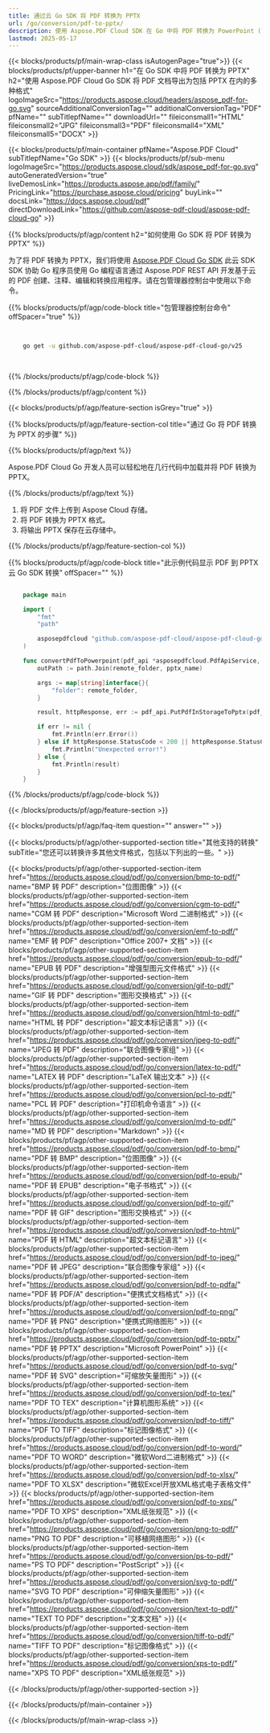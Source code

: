 ```yaml
---
title: 通过云 Go SDK 将 PDF 转换为 PPTX
url: /go/conversion/pdf-to-pptx/
description: 使用 Aspose.PDF Cloud SDK 在 Go 中将 PDF 转换为 PowerPoint (PPTX) 演示文稿。
lastmod: 2025-05-17
---
```


{{< blocks/products/pf/main-wrap-class isAutogenPage="true">}}
{{< blocks/products/pf/upper-banner h1="在 Go SDK 中将 PDF 转换为 PPTX" h2="使用 Aspose.PDF Cloud Go SDK 将 PDF 文档导出为包括 PPTX 在内的多种格式" logoImageSrc="https://products.aspose.cloud/headers/aspose_pdf-for-go.svg" sourceAdditionalConversionTag="" additionalConversionTag="PDF" pfName="" subTitlepfName="" downloadUrl="" fileiconsmall1="HTML" fileiconsmall2="JPG" fileiconsmall3="PDF" fileiconsmall4="XML" fileiconsmall5="DOCX" >}}

{{< blocks/products/pf/main-container pfName="Aspose.PDF Cloud" subTitlepfName="Go SDK" >}}
{{< blocks/products/pf/sub-menu logoImageSrc="https://products.aspose.cloud/sdk/aspose_pdf-for-go.svg"
autoGeneratedVersion="true"
liveDemosLink="https://products.aspose.app/pdf/family/" PricingLink="https://purchase.aspose.cloud/pricing" buyLink="" docsLink="https://docs.aspose.cloud/pdf"  directDownloadLink="https://github.com/aspose-pdf-cloud/aspose-pdf-cloud-go" >}}

{{% blocks/products/pf/agp/content h2="如何使用 Go SDK 将 PDF 转换为 PPTX" %}}

为了将 PDF 转换为 PPTX，我们将使用
[Aspose.PDF Cloud Go SDK](https://products.aspose.cloud/pdf/go/)
此云 SDK SDK 协助 Go 程序员使用 Go 编程语言通过 Aspose.PDF REST API 开发基于云的 PDF 创建、注释、编辑和转换应用程序。请在包管理器控制台中使用以下命令。

{{% blocks/products/pf/agp/code-block title="包管理器控制台命令" offSpacer="true" %}}

```bash

     
    go get -u github.com/aspose-pdf-cloud/aspose-pdf-cloud-go/v25
     
     

```

{{% /blocks/products/pf/agp/code-block %}}

{{% /blocks/products/pf/agp/content %}}

{{< blocks/products/pf/agp/feature-section isGrey="true" >}}

{{% blocks/products/pf/agp/feature-section-col title="通过 Go 将 PDF 转换为 PPTX 的步骤" %}}

{{% blocks/products/pf/agp/text %}}

Aspose.PDF Cloud Go 开发人员可以轻松地在几行代码中加载并将 PDF 转换为 PPTX。

{{% /blocks/products/pf/agp/text %}}

1. 将 PDF 文件上传到 Aspose Cloud 存储。
1. 将 PDF 转换为 PPTX 格式。
1. 将输出 PPTX 保存在云存储中。

{{% /blocks/products/pf/agp/feature-section-col %}}

{{% blocks/products/pf/agp/code-block title="此示例代码显示 PDF 到 PPTX 云 Go SDK 转换" offSpacer="" %}}

```go

    package main

    import (
        "fmt"
        "path"

        asposepdfcloud "github.com/aspose-pdf-cloud/aspose-pdf-cloud-go/v25"
    )

    func convertPdfToPowerpoint(pdf_api *asposepdfcloud.PdfApiService, pdf_name string, pptx_name string, remote_folder string) {
        outPath := path.Join(remote_folder, pptx_name)

        args := map[string]interface{}{
            "folder": remote_folder,
        }

        result, httpResponse, err := pdf_api.PutPdfInStorageToPptx(pdf_name, outPath, args)

        if err != nil {
            fmt.Println(err.Error())
        } else if httpResponse.StatusCode < 200 || httpResponse.StatusCode > 299 {
            fmt.Println("Unexpected error!")
        } else {
            fmt.Println(result)
        }
    }
```

{{% /blocks/products/pf/agp/code-block %}}

{{< /blocks/products/pf/agp/feature-section >}}

{{< blocks/products/pf/agp/faq-item question="" answer="" >}}

{{< blocks/products/pf/agp/other-supported-section title="其他支持的转换" subTitle="您还可以转换许多其他文件格式，包括以下列出的一些。" >}}

{{< blocks/products/pf/agp/other-supported-section-item href="https://products.aspose.cloud/pdf/go/conversion/bmp-to-pdf/" name="BMP 转 PDF" description="位图图像" >}}
{{< blocks/products/pf/agp/other-supported-section-item href="https://products.aspose.cloud/pdf/go/conversion/cgm-to-pdf/" name="CGM 转 PDF" description="Microsoft Word 二进制格式" >}}
{{< blocks/products/pf/agp/other-supported-section-item href="https://products.aspose.cloud/pdf/go/conversion/emf-to-pdf/" name="EMF 转 PDF" description="Office 2007+ 文档" >}}
{{< blocks/products/pf/agp/other-supported-section-item href="https://products.aspose.cloud/pdf/go/conversion/epub-to-pdf/" name="EPUB 转 PDF" description="增强型图元文件格式" >}}
{{< blocks/products/pf/agp/other-supported-section-item href="https://products.aspose.cloud/pdf/go/conversion/gif-to-pdf/" name="GIF 转 PDF" description="图形交换格式" >}}
{{< blocks/products/pf/agp/other-supported-section-item href="https://products.aspose.cloud/pdf/go/conversion/html-to-pdf/" name="HTML 转 PDF" description="超文本标记语言" >}}
{{< blocks/products/pf/agp/other-supported-section-item href="https://products.aspose.cloud/pdf/go/conversion/jpeg-to-pdf/" name="JPEG 转 PDF" description="联合图像专家组" >}}
{{< blocks/products/pf/agp/other-supported-section-item href="https://products.aspose.cloud/pdf/go/conversion/latex-to-pdf/" name="LATEX 转 PDF" description="LaTeX 输出文本" >}}
{{< blocks/products/pf/agp/other-supported-section-item href="https://products.aspose.cloud/pdf/go/conversion/pcl-to-pdf/" name="PCL 转 PDF" description="打印机命令语言" >}}
{{< blocks/products/pf/agp/other-supported-section-item href="https://products.aspose.cloud/pdf/go/conversion/md-to-pdf/" name="MD 转 PDF" description="Markdown" >}}
{{< blocks/products/pf/agp/other-supported-section-item href="https://products.aspose.cloud/pdf/go/conversion/pdf-to-bmp/" name="PDF 转 BMP" description="位图图像" >}}
{{< blocks/products/pf/agp/other-supported-section-item href="https://products.aspose.cloud/pdf/go/conversion/pdf-to-epub/" name="PDF 转 EPUB" description="电子书格式" >}}
{{< blocks/products/pf/agp/other-supported-section-item href="https://products.aspose.cloud/pdf/go/conversion/pdf-to-gif/" name="PDF 转 GIF" description="图形交换格式" >}}
{{< blocks/products/pf/agp/other-supported-section-item href="https://products.aspose.cloud/pdf/go/conversion/pdf-to-html/" name="PDF 转 HTML" description="超文本标记语言" >}}
{{< blocks/products/pf/agp/other-supported-section-item href="https://products.aspose.cloud/pdf/go/conversion/pdf-to-jpeg/" name="PDF 转 JPEG" description="联合图像专家组" >}}
{{< blocks/products/pf/agp/other-supported-section-item href="https://products.aspose.cloud/pdf/go/conversion/pdf-to-pdfa/" name="PDF 转 PDF/A" description="便携式文档格式" >}}
{{< blocks/products/pf/agp/other-supported-section-item href="https://products.aspose.cloud/pdf/go/conversion/pdf-to-png/" name="PDF 转 PNG" description="便携式网络图形" >}}
{{< blocks/products/pf/agp/other-supported-section-item href="https://products.aspose.cloud/pdf/go/conversion/pdf-to-pptx/" name="PDF 转 PPTX" description="Microsoft PowerPoint" >}}
{{< blocks/products/pf/agp/other-supported-section-item href="https://products.aspose.cloud/pdf/go/conversion/pdf-to-svg/" name="PDF 转 SVG" description="可缩放矢量图形" >}}
{{< blocks/products/pf/agp/other-supported-section-item href="https://products.aspose.cloud/pdf/go/conversion/pdf-to-tex/" name="PDF TO TEX" description="计算机图形系统" >}}
{{< blocks/products/pf/agp/other-supported-section-item href="https://products.aspose.cloud/pdf/go/conversion/pdf-to-tiff/" name="PDF TO TIFF" description="标记图像格式" >}}
{{< blocks/products/pf/agp/other-supported-section-item href="https://products.aspose.cloud/pdf/go/conversion/pdf-to-word/" name="PDF TO WORD" description="微软Word二进制格式" >}}
{{< blocks/products/pf/agp/other-supported-section-item href="https://products.aspose.cloud/pdf/go/conversion/pdf-to-xlsx/" name="PDF TO XLSX" description="微软Excel开放XML格式电子表格文件" >}}
{{< blocks/products/pf/agp/other-supported-section-item href="https://products.aspose.cloud/pdf/go/conversion/pdf-to-xps/" name="PDF TO XPS" description="XML纸张规范" >}}
{{< blocks/products/pf/agp/other-supported-section-item href="https://products.aspose.cloud/pdf/go/conversion/png-to-pdf/" name="PNG TO PDF" description="可移植网络图形" >}}
{{< blocks/products/pf/agp/other-supported-section-item href="https://products.aspose.cloud/pdf/go/conversion/ps-to-pdf/" name="PS TO PDF" description="PostScript" >}}
{{< blocks/products/pf/agp/other-supported-section-item href="https://products.aspose.cloud/pdf/go/conversion/svg-to-pdf/" name="SVG TO PDF" description="可伸缩矢量图形" >}}
{{< blocks/products/pf/agp/other-supported-section-item href="https://products.aspose.cloud/pdf/go/conversion/text-to-pdf/" name="TEXT TO PDF" description="文本文档" >}}
{{< blocks/products/pf/agp/other-supported-section-item href="https://products.aspose.cloud/pdf/go/conversion/tiff-to-pdf/" name="TIFF TO PDF" description="标记图像格式" >}}
{{< blocks/products/pf/agp/other-supported-section-item href="https://products.aspose.cloud/pdf/go/conversion/xps-to-pdf/" name="XPS TO PDF" description="XML纸张规范" >}}

{{< /blocks/products/pf/agp/other-supported-section >}}

{{< /blocks/products/pf/main-container >}}

{{< /blocks/products/pf/main-wrap-class >}}
